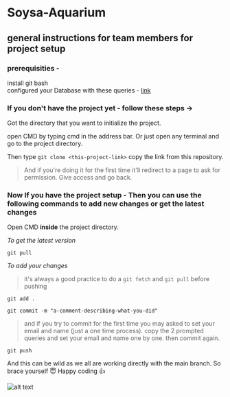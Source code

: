 # Soysa-Aquarium

## general instructions for team members for project setup 

### prerequisities -
install git bash <br />
configured your Database with these queries - [link](https://docs.google.com/document/d/1me-R8GTyIGUQ4DQOmFUtMmjxN7g2ibS6ASZRPdGfM78/edit)

### If you don't have the project yet - follow these steps -> 

Got the directory that you want to initialize the project.

open CMD by typing cmd in the address bar. Or just open any terminal and go to the project directory.

Then type `git clone <this-project-link>` copy the link from this repository.
> And if you're doing it for the first time it'll redirect to a page to ask for permission. Give access and go back.

### Now If you have the project setup - Then you can use the following commands to add new changes or get the latest changes

Open CMD **inside** the project directory.

*To get the latest version* 

`git pull`

*To add your changes* 

> it's always a good practice to do a `git fetch` and `git pull` before pushing

`git add .`

`git commit -m "a-comment-describing-what-you-did"`

> and if you try to commit for the first time you may asked to set your email and name (just a one time process). copy the 2 prompted queries and set your email and name one by one. then commit again.

`git push`

And this can be wild as we all are working directly with the main branch. So brace yourself 😇 Happy coding 👍

![alt text](https://miro.medium.com/max/1200/0*tmfbLDU_hIeg0B3B.jpg)
